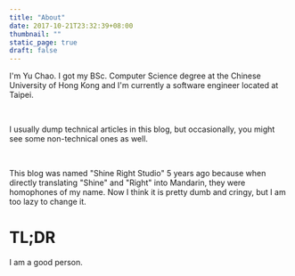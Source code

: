 ```yaml
---
title: "About"
date: 2017-10-21T23:32:39+08:00
thumbnail: ""
static_page: true
draft: false
---
```


I'm Yu Chao. I got my BSc. Computer Science degree at the Chinese University of Hong Kong and I'm currently a software engineer located at Taipei.

<br />

I usually dump technical articles in this blog, but occasionally, you might see some non-technical ones as well.

<br />

This blog was named "Shine Right Studio" 5 years ago because when directly translating "Shine" and "Right" into Mandarin, they were homophones of my name. Now I think it is pretty dumb and cringy, but I am too lazy to change it.

# TL;DR
I am a good person.
